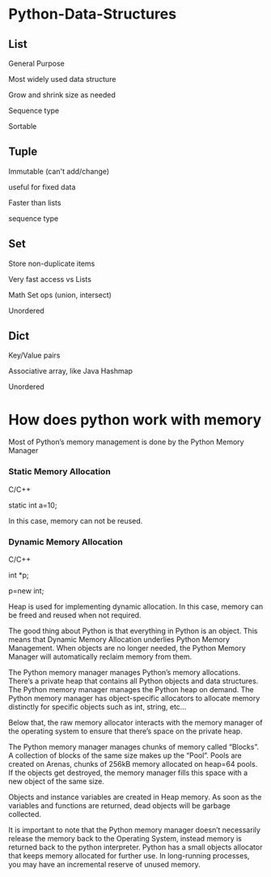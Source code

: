 # Python-Data-Structures

## List
General Purpose

Most widely used data structure

Grow and shrink size as needed

Sequence type

Sortable

## Tuple
Immutable (can't add/change)

useful for fixed data

Faster than lists

sequence type

## Set
Store non-duplicate items

Very fast access vs Lists

Math Set ops (union, intersect)

Unordered

## Dict
Key/Value pairs

Associative array, like Java Hashmap

Unordered


# How does python work with memory

Most of Python’s memory management is done by the Python Memory Manager

### Static Memory Allocation

C/C++

static int a=10;

In this case, memory can not be reused.

### Dynamic Memory Allocation

C/C++

int *p;

p=new int;

Heap is used for implementing dynamic allocation. In this case, memory can be freed and reused when not required.



The good thing about Python is that everything in Python is an object. This means that Dynamic Memory Allocation underlies Python Memory Management. When objects are no longer needed, the Python Memory Manager will automatically reclaim memory from them.


The Python memory manager manages Python’s memory allocations. There’s a private heap that contains all Python objects and data structures. The Python memory manager manages the Python heap on demand. The Python memory manager has object-specific allocators to allocate memory distinctly for specific objects such as int, string, etc… 


Below that, the raw memory allocator interacts with the memory manager of the operating system to ensure that there’s space on the private heap.

The Python memory manager manages chunks of memory called “Blocks”. A collection of blocks of the same size makes up the “Pool”. Pools are created on Arenas, chunks of 256kB memory allocated on heap=64 pools. If the objects get destroyed, the memory manager fills this space with a new object of the same size.

Objects and instance variables are created in Heap memory. As soon as the variables and functions are returned, dead objects will be garbage collected.

It is important to note that the Python memory manager doesn’t necessarily release the memory back to the Operating System, instead memory is returned back to the python interpreter. Python has a small objects allocator that keeps memory allocated for further use. In long-running processes, you may have an incremental reserve of unused memory.


